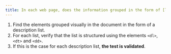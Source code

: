 ```yaml
---
title: In each web page, does the information grouped in the form of [list](#lists) of description use the tags `<dl>` and `<dt>/<dd>`?
---
```


1. Find the elements grouped visually in the document in the form of a description list.
2. For each list, verify that the list is structured using the elements `<dl>`, `<dt>` and `<dd>`.
3. If this is the case for each description list, **the test is validated**.
